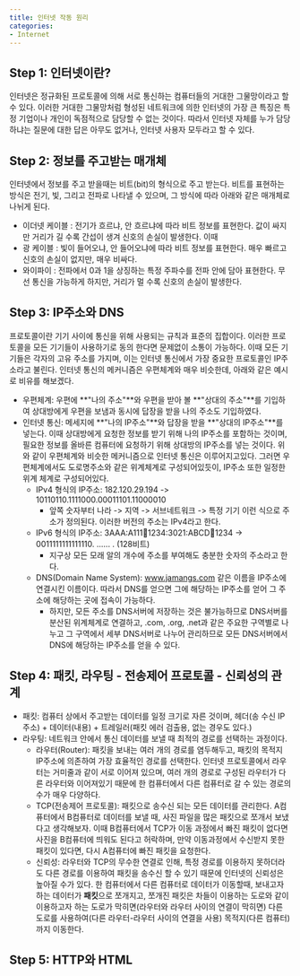 ```yaml
---
title: 인터넷 작동 원리
categories:
- Internet
--- 
```

## Step 1: 인터넷이란?
인터넷은 정규화된 프로토콜에 의해 서로 통신하는 컴퓨터들의 거대한 그물망이라고 할 수 있다. 이러한 거대한 그물망처럼 형성된 네트워크에 의한 인터넷의 가장 큰 특징은 특정 기업이나 개인이 독점적으로 담당할 수 없는 것이다. 따라서 인터넷 자체를 누가 담당하냐는 질문에 대한 답은 아무도 없거나, 인터넷 사용자 모두라고 할 수 있다.

## Step 2: 정보를 주고받는 매개체
인터넷에서 정보를 주고 받을때는 비트(bit)의 형식으로 주고 받는다. 비트를 표현하는 방식은 전기, 빛, 그리고 전파로 나타낼 수 있으며, 그 방식에 따라 아래와 같은 매개체로 나뉘게 된다.
-   이더넷 케이블 : 전기가 흐르냐, 안 흐르냐에 따라 비트 정보를 표현한다. 값이 싸지만 거리가 길 수록 간섭이 생겨 신호의 손실이 발생한다. 이때 
-   광 케이블 : 빛이 들어오냐, 안 들어오냐에 따라 비트 정보를 표현한다. 매우 빠르고 신호의 손실이 없지만, 매우 비싸다. 
-   와이파이 : 전파에서 0과 1을 상징하는 특정 주파수를 전파 안에 담아 표현한다. 무선 통신을 가능하게 하지만, 거리가 멀 수록 신호의 손실이 발생한다.

## Step 3: IP주소와 DNS
프로토콜이란 기기 사이에 통신을 위해 사용되는 규칙과 표준의 집합이다. 이러한 프로토콜을 모든 기기들이 사용하기로 동의 한다면 문제없이 소통이 가능하다. 이때 모든 기기들은 각자의 고유 주소를 가지며, 이는 인터넷 통신에서 가장 중요한 프로토콜인 IP주소라고 불린다. 
인터넷 통신의 메커니즘은 우편체계와 매우 비슷한데, 아래와 같은 예시로 비유를 해보겠다.
-   우편체계: 우편에 **"나의 주소"**와 우편을 받아 볼 **"상대의 주소"**를 기입하여 상대방에게 우편을 보냄과 동시에 답장을 받을 나의 주소도 기입하였다.
-   인터넷 통신: 메세지에 **"나의 IP주소"**와 답장을 받을 **"상대의 IP주소"**를 넣는다. 이때 상대방에게 요청한 정보를 받기 위해 나의 IP주소를 포함하는 것이며, 필요한 정보를 올바른 컴퓨터에 요청하기 위해 상대방의 IP주소를 넣는 것이다.
위와 같이 우편체계와 비슷한 메커니즘으로 인터넷 통신은 이루어지고있다. 그러면 우편체계에서도 도로명주소와 같은 위계체계로 구성되어있듯이, IP주소 또한 일정한 위계 체계로 구성되어있다.
    -   IPv4 형식의 IP주소: 182.120.29.194 -> 10110110.1111000.00011101.11000010 
        -   앞쪽 숫자부터 나라 -> 지역 -> 서브네트워크 -> 특정 기기 이런 식으로 주소가 정의된다. 이러한 버전의 주소는 IPv4라고 한다.
    -   IPv6 형식의 IP주소: 3AAA:A111:1234:1234:3021:ABCD:1234:1234 -> 0011111111111110. ...... . (128비트)
        -   지구상 모든 모래 알의 개수에 주소를 부여해도 충분한 숫자의 주소라고 한다.
    -   DNS(Domain Name System): www.jamangs.com 같은 이름을 IP주소에 연결시킨 이름이다. 따라서 DNS를 얻으면 그에 해당하는 IP주소를 얻어 그 주소에 해당하는 곳에 접속이 가능하다.
        -   하지만, 모든 주소를 DNS서버에 저장하는 것은 불가능하므로 DNS서버를 분산된 위계체계로 연결하고, .com, .org, .net과 같은 주요한 구역별로 나누고 그 구역에서 세부 DNS서버로 나누어 관리하므로 모든 DNS서버에서 DNS에 해당하는 IP주소를 얻을 수 있다. 

## Step 4: 패킷, 라우팅 - 전송제어 프로토콜 - 신뢰성의 관계
-   패킷: 컴퓨터 상에서 주고받는 데이터를 일정 크기로 자른 것이며, 헤더(송 수신 IP주소) + 데이터(내용) + 트레일러(패킷 에러 검출용, 없는 경우도 있다.)
-   라우팅: 네트워크 안에서 통신 데이터를 보낼 때 최적의 경로를 선택하는 과정이다.
    -   라우터(Router): 패킷을 보내는 여러 개의 경로를 염두해두고, 패킷의 목적지 IP주소에 의존하여 가장 효율적인 경로를 선택한다. 인터넷 프로토콜에서 라우터는 거미줄과 같이 서로 이어져 있으며, 여러 개의 경로로 구성된 라우터가 다른 라우터와 이어져있기 때문에 한 컴퓨터에서 다른 컴퓨터로 갈 수 있는 경로의 수가 매우 다양하다. 
    -   TCP(전송제어 프로토콜): 패킷으로 송수신 되는 모든 데이터를 관리한다. A컴퓨터에서 B컴퓨터로 데이터를 보낼 때, 사진 파일을 많은 패킷으로 쪼개서 보냈다고 생각해보자. 이때 B컴퓨터에서 TCP가 이동 과정에서 빠진 패킷이 없다면 사진을 B컴퓨터에 띄워도 된다고 허락하며, 만약 이동과정에서 수신받지 못한 패킷이 있다면, 다시 A컴퓨터에 빠진 패킷을 요청한다.  
    -   신뢰성: 라우터와 TCP의 무수한 연결로 인해, 특정 경로를 이용하지 못하더라도 다른 경로를 이용하여 패킷을 송수신 할 수 있기 때문에 인터넷의 신뢰성은 높아질 수가 있다.
한 컴퓨터에서 다른 컴퓨터로 데이터가 이동할때, 보내고자 하는 데이터가 **패킷**으로 쪼개지고, 쪼개진 패킷은 차들이 이용하는 도로와 같이 이용하고자 하는 도로가 막히면(라우터와 라우터 사이의 연결이 막히면) 다른 도로를 사용하여(다른 라우터-라우터 사이의 연결을 사용) 목적지(다른 컴퓨터)까지 이동한다.

## Step 5: HTTP와 HTML